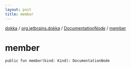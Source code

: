 ```yaml
---
layout: post
title: member
---
```

[dokka](../../index.md) / [org.jetbrains.dokka](../index.md) / [DocumentationNode](index.md) / [member](member.md)

# member

```
public fun member(kind: Kind): DocumentationNode
```
